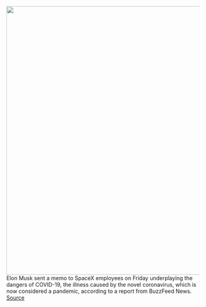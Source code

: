 <img src='https://cdn.vox-cdn.com/thumbor/YT-toCGF-zIkReu-NnJp1b7wumk=/0x0:5472x3648/1200x800/filters:focal(2495x1006:3369x1880)/cdn.vox-cdn.com/uploads/chorus_image/image/66500127/1211442310.jpg.0.jpg' width='700px' /><br/>
Elon Musk sent a memo to SpaceX employees on Friday underplaying the dangers of COVID-19, the illness caused by the novel coronavirus, which is now considered a pandemic, according to a report from BuzzFeed News.
<a href='https://www.theverge.com/2020/3/13/21179291/elon-musk-coronavirus-tesla-memo-car-accident-deaths-comparison'> Source <a/>
